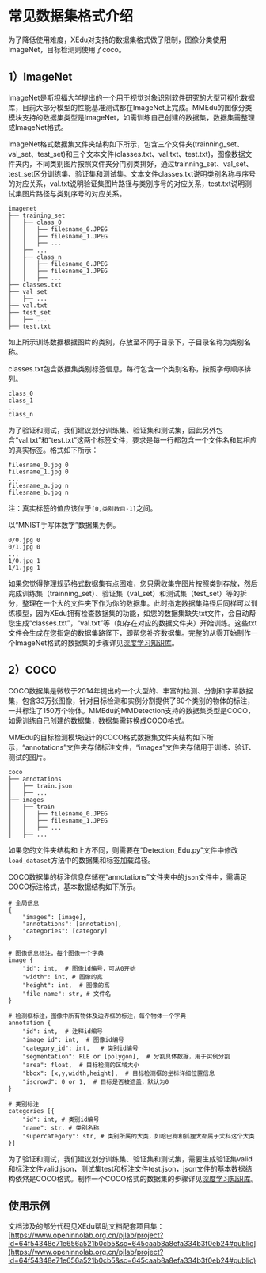 # 常见数据集格式介绍

为了降低使用难度，XEdu对支持的数据集格式做了限制，图像分类使用ImageNet，目标检测则使用了coco。

## 1）ImageNet

ImageNet是斯坦福大学提出的一个用于视觉对象识别软件研究的大型可视化数据库，目前大部分模型的性能基准测试都在ImageNet上完成。MMEdu的图像分类模块支持的数据集类型是ImageNet，如需训练自己创建的数据集，数据集需整理成ImageNet格式。

ImageNet格式数据集文件夹结构如下所示，包含三个文件夹(trainning_set、val_set、test_set)和三个文本文件(classes.txt、val.txt、test.txt)，图像数据文件夹内，不同类别图片按照文件夹分门别类排好，通过trainning_set、val_set、test_set区分训练集、验证集和测试集。文本文件classes.txt说明类别名称与序号的对应关系，val.txt说明验证集图片路径与类别序号的对应关系，test.txt说明测试集图片路径与类别序号的对应关系。

```plain
imagenet
├── training_set
│   ├── class_0
│   │   ├── filesname_0.JPEG
│   │   ├── filesname_1.JPEG
│   │   ├── ...
│   ├── ...
│   ├── class_n
│   │   ├── filesname_0.JPEG
│   │   ├── filesname_1.JPEG
│   │   ├── ...
├── classes.txt
├── val_set
│   ├── ...
├── val.txt
├── test_set
│   ├── ...
├── test.txt
```

如上所示训练数据根据图片的类别，存放至不同子目录下，子目录名称为类别名称。

classes.txt包含数据集类别标签信息，每行包含一个类别名称，按照字母顺序排列。

```plain
class_0
class_1
...
class_n
```

为了验证和测试，我们建议划分训练集、验证集和测试集，因此另外包含“val.txt”和“test.txt”这两个标签文件，要求是每一行都包含一个文件名和其相应的真实标签。格式如下所示：

```plain
filesname_0.jpg 0
filesname_1.jpg 0
...
filesname_a.jpg n
filesname_b.jpg n
```
注：真实标签的值应该位于`[0,类别数目-1]`之间。

以“MNIST手写体数字”数据集为例。

```plain
0/0.jpg 0
0/1.jpg 0
...
1/0.jpg 1
1/1.jpg 1
```

如果您觉得整理规范格式数据集有点困难，您只需收集完图片按照类别存放，然后完成训练集（trainning_set）、验证集（val_set）和测试集（test_set）等的拆分，整理在一个大的文件夹下作为你的数据集。此时指定数据集路径后同样可以训练模型，因为XEdu拥有检查数据集的功能，如您的数据集缺失txt文件，会自动帮您生成“classes.txt”，“val.txt”等（如存在对应的数据文件夹）开始训练。这些txt文件会生成在您指定的数据集路径下，即帮您补齐数据集。完整的从零开始制作一个ImageNet格式的数据集的步骤详见[深度学习知识库](https://xedu.readthedocs.io/zh-cn/master/how_to_use/dl_library/howtomake_imagenet.html)。

## 2）COCO

COCO数据集是微软于2014年提出的一个大型的、丰富的检测、分割和字幕数据集，包含33万张图像，针对目标检测和实例分割提供了80个类别的物体的标注，一共标注了150万个物体。MMEdu的MMDetection支持的数据集类型是COCO，如需训练自己创建的数据集，数据集需转换成COCO格式。

MMEdu的目标检测模块设计的COCO格式数据集文件夹结构如下所示，“annotations”文件夹存储标注文件，“images”文件夹存储用于训练、验证、测试的图片。

```plain
coco
├── annotations
│   ├── train.json
│   ├── ...
├── images
│   ├── train
│   │   ├── filesname_0.JPEG
│   │   ├── filesname_1.JPEG
│   │   ├── ...
│   ├── ...
```

如果您的文件夹结构和上方不同，则需要在“Detection_Edu.py”文件中修改`load_dataset`方法中的数据集和标签加载路径。

COCO数据集的标注信息存储在“annotations”文件夹中的`json`文件中，需满足COCO标注格式，基本数据结构如下所示。

```plain
# 全局信息
{
    "images": [image],
    "annotations": [annotation],
    "categories": [category]
}

# 图像信息标注，每个图像一个字典
image {
    "id": int,  # 图像id编号，可从0开始
    "width": int, # 图像的宽
    "height": int,  # 图像的高
    "file_name": str, # 文件名
}

# 检测框标注，图像中所有物体及边界框的标注，每个物体一个字典
annotation {
    "id": int,  # 注释id编号
    "image_id": int,  # 图像id编号
    "category_id": int,   # 类别id编号
    "segmentation": RLE or [polygon],  # 分割具体数据，用于实例分割
    "area": float,  # 目标检测的区域大小
    "bbox": [x,y,width,height],  # 目标检测框的坐标详细位置信息
    "iscrowd": 0 or 1,  # 目标是否被遮盖，默认为0
}

# 类别标注
categories [{
    "id": int, # 类别id编号
    "name": str, # 类别名称
    "supercategory": str, # 类别所属的大类，如哈巴狗和狐狸犬都属于犬科这个大类
}]
```

为了验证和测试，我们建议划分训练集、验证集和测试集，需要生成验证集valid和标注文件valid.json，测试集test和标注文件test.json，json文件的基本数据结构依然是COCO格式。制作一个COCO格式的数据集的步骤详见[深度学习知识库](https://xedu.readthedocs.io/zh-cn/master/how_to_use/dl_library/howtomake_coco.html)。

## 使用示例

文档涉及的部分代码见XEdu帮助文档配套项目集：[https://www.openinnolab.org.cn/pjlab/project?id=64f54348e71e656a521b0cb5&sc=645caab8a8efa334b3f0eb24#public](https://www.openinnolab.org.cn/pjlab/project?id=64f54348e71e656a521b0cb5&sc=645caab8a8efa334b3f0eb24#public)


